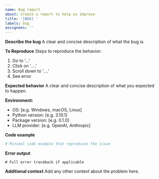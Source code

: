 ```yaml
---
name: Bug report
about: Create a report to help us improve
title: '[BUG] '
labels: bug
assignees: ''
---
```


**Describe the bug**
A clear and concise description of what the bug is.

**To Reproduce**
Steps to reproduce the behavior:
1. Go to '...'
2. Click on '....'
3. Scroll down to '....'
4. See error

**Expected behavior**
A clear and concise description of what you expected to happen.

**Environment:**
 - OS: [e.g. Windows, macOS, Linux]
 - Python version: [e.g. 3.10.1]
 - Package version: [e.g. 0.1.0]
 - LLM provider: [e.g. OpenAI, Anthropic]

**Code example**
```python
# Minimal code example that reproduces the issue
```

**Error output**
```
# Full error traceback if applicable
```

**Additional context**
Add any other context about the problem here.